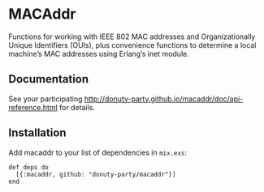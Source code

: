 # MACAddr

Functions for working with IEEE 802 MAC addresses and Organizationally Unique Identifiers (OUIs), plus convenience functions to determine a local machine’s MAC addresses using Erlang’s inet module.

## Documentation

See your participating http://donuty-party.github.io/macaddr/doc/api-reference.html for details.

## Installation

Add macaddr to your list of dependencies in `mix.exs`:

    def deps do
      [{:macaddr, github: "donuty-party/macaddr"}]
    end
